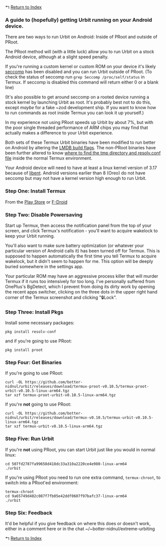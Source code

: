 ↰ [Return to Index](index.md)

### A guide to (hopefully) getting Urbit running on your Android device.

There are two ways to run Urbit on Android: Inside of PRoot and outside of PRoot.

The PRoot method will (with a little luck) allow you to run Urbit on a stock Android device, although at a slight speed penalty.

If you're running a custom kernel or custom ROM on your device it's likely [seccomp](https://en.wikipedia.org/wiki/Seccomp) has been disabled and you can run Urbit outside of PRoot. (To check the status of seccomp run `grep Seccomp /proc/self/status` in Termux. If seccomp is disabled this command will return either 0 or a blank line)

(It's also possible to get around seccomp on a rooted device running a stock kernel by launching Urbit as root. It's probably best not to do this, except *maybe* for a fake ~zod development ship. If you want to know how to run commands as root inside Termux you can look it up yourself.)

In my experience not using PRoot speeds up Urbit by about 7%, but with the poor single threaded performance of ARM chips you may find that actually makes a difference to your Urbit experience.

Both sets of these Termux Urbit binaries have been modified to run better on Android by altering the [LMDB build flags](https://github.com/botter-nidnul/urbit/commit/58ab2fbef177d8de9da10f8f8e407c6e3bc45295). The non-PRoot binaries have been further altered to know [where to find the tmp directory and resolv.conf file](https://github.com/botter-nidnul/urbit/commit/8ff6bc672d3975bb9ab1b1c2ec785d8273f81b75) inside the normal Termux environment.

Your Android device will need to have at least a linux kernel version of 3.17 because of [libent](https://github.com/urbit/libent). Android versions earlier than 8 (Oreo) do not have seccomp but may not have a kernel version high enough to run Urbit.

### Step One: Install Termux

From the [Play Store](https://play.google.com/store/apps/details?id=com.termux) or
[F-Droid](https://f-droid.org/repository/browse/?fdid=com.termux)

### Step Two: Disable Powersaving

Start up Termux, then access the notification panel from the top of your screen, and click Termux's notification - you'll want to acquire wakelock to keep your Urbit running.

You'll also want to make sure battery optimization (or whatever your particular version of Android calls it) has been turned off for Termux. This is supposed to happen automatically the first time you tell Termux to acquire wakelock, but it didn't seem to happen for me. This option will be deeply buried somewhere in the settings app.

Your particular ROM may have an aggressive process killer that will murder Termux if it runs too intensively for too long. I've personally suffered from OnePlus's BgDetect, which I prevent from doing its dirty work by opening the recent apps switcher, clicking on the three dots in the upper right hand corner of the Termux screenshot and clicking "🔒Lock".

### Step Three: Install Pkgs

Install some necessary packages:

`pkg install resolv-conf`

and if you're going to use PRoot:

`pkg install proot`

### Step Four: Get Binaries

If you're going to use PRoot:

```
curl -OL https://github.com/botter-nidnul/urbit/releases/download/termux-proot-v0.10.5/termux-proot-urbit-v0.10.5-linux-arm64.tgz
tar xzf termux-proot-urbit-v0.10.5-linux-arm64.tgz
```

If you're **not** going to use PRoot:

```
curl -OL https://github.com/botter-nidnul/urbit/releases/download/termux-v0.10.5/termux-urbit-v0.10.5-linux-arm64.tgz
tar xzf termux-urbit-v0.10.5-linux-arm64.tgz
```

### Step Five: Run Urbit

If you're **not** using PRoot, you can start Urbit just like you would in normal linux:

```
cd 507fd2787fa99658d418dc33a310a2220ce4e980-linux-arm64
./urbit
```

If you're using PRoot you need to run one extra command, `termux-chroot`, to switch into a PRoot'ed environment:

```
termux-chroot
cd 9a65749d402c087f7fb05e42ddf0607f97bafc37-linux-arm64
./urbit
```

### Step Six: Feedback

It'd be helpful if you give feedback on where this does or doesn't work, either in a comment here or in the chat ~/~botter-nidnul/extreme-urbiting

↰ [Return to Index](index.md)

